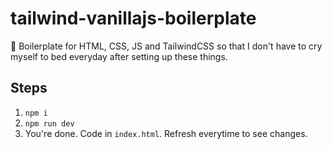 # tailwind-vanillajs-boilerplate
🔨 Boilerplate for HTML, CSS, JS and TailwindCSS so that I don't have to cry myself to bed everyday after setting up these things.

## Steps
1. `npm i`
2. `npm run dev`
3. You're done. Code in `index.html`. Refresh everytime to see changes.
